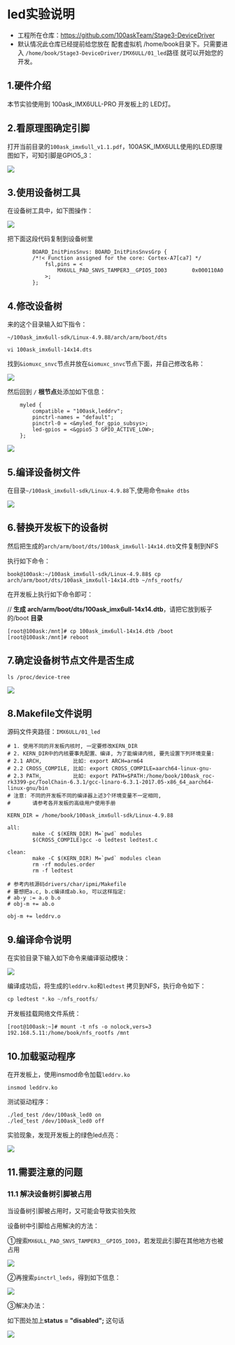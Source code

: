 # led实验说明

* 工程所在仓库：https://github.com/100askTeam/Stage3-DeviceDriver
* 默认情况此仓库已经提前给您放在 配套虚拟机 /home/book目录下。只需要进入 `/home/book/Stage3-DeviceDriver/IMX6ULL/01_led`路径 就可以开始您的开发。


## 1.硬件介绍

本节实验使用到 100ask_IMX6ULL-PRO 开发板上的 LED灯。



## 2.看原理图确定引脚

打开当前目录的`100ask_imx6ull_v1.1.pdf`，100ASK_IMX6ULL使用的LED原理图如下，可知引脚是GPIO5_3：

![](https://cdn.staticaly.com/gh/DongshanPI/LinuxCodeLibrary-Photos@master/Nxp/IMX6ULL/Pro/01-leddriver_led_pin.jpg)



## 3.使用设备树工具

在设备树工具中，如下图操作：

![](https://cdn.staticaly.com/gh/DongshanPI/LinuxCodeLibrary-Photos@master/Nxp/IMX6ULL/Pro/01-leddriver_IMX_tool.jpg)

把下面这段代码复制到设备树里

```
        BOARD_InitPinsSnvs: BOARD_InitPinsSnvsGrp {        
        /*!< Function assigned for the core: Cortex-A7[ca7] */
            fsl,pins = <
                MX6ULL_PAD_SNVS_TAMPER3__GPIO5_IO03        0x000110A0
            >;
        };
```



## 4.修改设备树

来的这个目录输入如下指令：

`~/100ask_imx6ull-sdk/Linux-4.9.88/arch/arm/boot/dts`

`vi 100ask_imx6ull-14x14.dts`

找到`&iomuxc_snvc`节点并放在`&iomuxc_snvc`节点下面，并自己修改名称：

![](https://cdn.staticaly.com/gh/DongshanPI/LinuxCodeLibrary-Photos@master/Nxp/IMX6ULL/Pro/01-leddriver_modify_devicetree.jpg)



然后回到 `/` **根节点**处添加如下信息：

```
    myled {
        compatible = "100ask,leddrv";
        pinctrl-names = "default";
        pinctrl-0 = <&myled_for_gpio_subsys>;
        led-gpios = <&gpio5 3 GPIO_ACTIVE_LOW>;
    };
```

![](https://cdn.staticaly.com/gh/DongshanPI/LinuxCodeLibrary-Photos@master/Nxp/IMX6ULL/Pro/01-leddriver_devicetree.jpg)



## 5.编译设备树文件

在目录`~/100ask_imx6ull-sdk/Linux-4.9.88`下,使用命令`make dtbs`

![](https://cdn.staticaly.com/gh/DongshanPI/LinuxCodeLibrary-Photos@master/Nxp/IMX6ULL/Pro/01-leddriver_make_dtbs.jpg)





## 6.替换开发板下的设备树

然后把生成的`arch/arm/boot/dts/100ask_imx6ull-14x14.dtb`文件复制到NFS

执行如下命令：

```
book@100ask:~/100ask_imx6ull-sdk/Linux-4.9.88$ cp arch/arm/boot/dts/100ask_imx6ull-14x14.dtb ~/nfs_rootfs/
```



在开发板上执行如下命令即可：

// **生成** **arch/arm/boot/dts/100ask_imx6ull-14x14.dtb**，请把它放到板子的/boot **目录**

```
[root@100ask:/mnt]# cp 100ask_imx6ull-14x14.dtb /boot
[root@100ask:/mnt]# reboot
```



## 7.确定设备树节点文件是否生成

```
ls /proc/device-tree
```

![](https://cdn.staticaly.com/gh/DongshanPI/LinuxCodeLibrary-Photos@master/Nxp/IMX6ULL/Pro/01-leddriver_device_tree.jpg)



## 8.Makefile文件说明

源码文件夹路径：`IMX6ULL/01_led`

```
# 1. 使用不同的开发板内核时, 一定要修改KERN_DIR
# 2. KERN_DIR中的内核要事先配置、编译, 为了能编译内核, 要先设置下列环境变量:
# 2.1 ARCH,          比如: export ARCH=arm64
# 2.2 CROSS_COMPILE, 比如: export CROSS_COMPILE=aarch64-linux-gnu-
# 2.3 PATH,          比如: export PATH=$PATH:/home/book/100ask_roc-rk3399-pc/ToolChain-6.3.1/gcc-linaro-6.3.1-2017.05-x86_64_aarch64-linux-gnu/bin 
# 注意: 不同的开发板不同的编译器上述3个环境变量不一定相同,
#       请参考各开发板的高级用户使用手册

KERN_DIR = /home/book/100ask_imx6ull-sdk/Linux-4.9.88

all:
        make -C $(KERN_DIR) M=`pwd` modules 
        $(CROSS_COMPILE)gcc -o ledtest ledtest.c 

clean:
        make -C $(KERN_DIR) M=`pwd` modules clean
        rm -rf modules.order
        rm -f ledtest

# 参考内核源码drivers/char/ipmi/Makefile
# 要想把a.c, b.c编译成ab.ko, 可以这样指定:
# ab-y := a.o b.o
# obj-m += ab.o

obj-m += leddrv.o
```



## 9.编译命令说明

在实验目录下输入如下命令来编译驱动模块：

![](https://cdn.staticaly.com/gh/DongshanPI/LinuxCodeLibrary-Photos@master/Nxp/IMX6ULL/Pro/01-leddriver_make.jpg)

编译成功后，将生成的`leddrv.ko`和`ledtest` 拷贝到NFS，执行命令如下：

```c
cp ledtest *.ko ~/nfs_rootfs/
```

开发板挂载网络文件系统：

```
[root@100ask:~]# mount -t nfs -o nolock,vers=3 192.168.5.11:/home/book/nfs_rootfs /mnt
```



## 10.加载驱动程序

在开发板上，使用insmod命令加载`leddrv.ko`

```
insmod leddrv.ko
```

测试驱动程序：

```
./led_test /dev/100ask_led0 on
./led_test /dev/100ask_led0 off
```

实验现象，发现开发板上的绿色led点亮：

![](https://cdn.staticaly.com/gh/DongshanPI/LinuxCodeLibrary-Photos@master/Nxp/IMX6ULL/Pro/01-leddriver_test.jpg)



## 11.需要注意的问题

### 11.1 解决设备树引脚被占用

当设备树引脚被占用时，又可能会导致实验失败

设备树中引脚给占用解决的方法：

①搜索`MX6ULL_PAD_SNVS_TAMPER3__GPIO5_IO03`，若发现此引脚在其他地方也被占用

![](https://cdn.staticaly.com/gh/DongshanPI/LinuxCodeLibrary-Photos@master/Nxp/IMX6ULL/Pro/01-leddriver_pin_occupy_.jpg)

②再搜索`pinctrl_leds`，得到如下信息：

![](https://cdn.staticaly.com/gh/DongshanPI/LinuxCodeLibrary-Photos@master/Nxp/IMX6ULL/Pro/01-leddriver_pinctrl_leds.jpg)

③解决办法：

如下图处加上**status = "disabled";** 这句话

![](https://cdn.staticaly.com/gh/DongshanPI/LinuxCodeLibrary-Photos@master/Nxp/IMX6ULL/Pro/01-leddriver_disable.jpg)